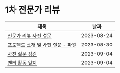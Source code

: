 # 1차 전문가 리뷰

| 제목                                                         | 날짜       |
| ------------------------------------------------------------ | ---------- |
| [전문가 리뷰 사전 설문](pre-survey.md)                       | 2023-08-24 |
| [프로젝트 소개 및 사전 질문 - 파일](project_introduction_and_pre_questions.pdf) | 2023-08-30 |
| [사전 질문 점검](checking-pre-queston.md)                    | 2023-09-04 |
| [멘티 활동 일지](mentoring-program-review.pdf)               | 2023-09-04 |